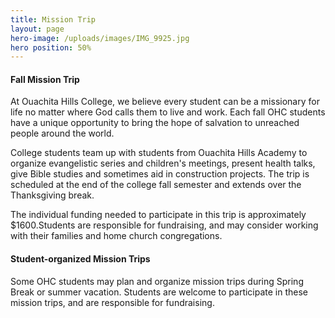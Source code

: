 ```yaml
---
title: Mission Trip
layout: page
hero-image: /uploads/images/IMG_9925.jpg
hero position: 50%
---
```

#### Fall Mission Trip

At Ouachita Hills College, we believe every student can be a missionary for life no matter where
God calls them to live and work. Each fall OHC students have a unique opportunity to bring the
hope of salvation to unreached people around the world.

College students team up with students from Ouachita Hills Academy to organize evangelistic 
series and children's meetings, present health talks, give Bible studies and sometimes aid 
in construction projects. The trip is scheduled at the end of the college fall semester and 
extends over the Thanksgiving break.

The individual funding needed to participate in this trip is approximately $1600.Students 
are responsible for fundraising, and may consider working with their families and home 
church congregations.

#### Student-organized Mission Trips

Some OHC students may plan and organize mission trips during Spring Break or summer vacation. 
Students are welcome to participate in these mission trips, and are responsible for fundraising.
